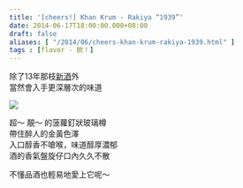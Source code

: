 ```yaml
---
title: '[cheers!] Khan Krum - Rakiya “1939”'
date: 2014-06-17T18:00:00.000+08:00
draft: false
aliases: [ "/2014/06/cheers-khan-krum-rakiya-1939.html" ]
tags : [flavor - 飲！]
---
```


除了13年那枝[新酒](https://hidie.net/khankrum13/)外  
當然會入手更深層次的味道  

![](/images/khankrumrakiya1939.jpg)

超～ 靚～ 的菠蘿釘狀玻璃樽  
帶住醉人的金黃色澤  
入口醇香不嗆喉，味道醇厚濃郁  
酒的香氣盤旋仔口內久久不散  
  
不懂品酒也輕易地愛上它呢～
